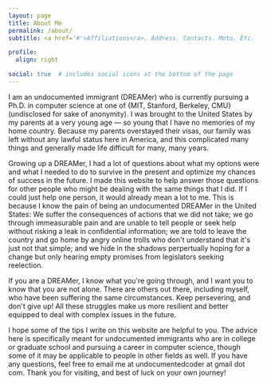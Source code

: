 ```yaml
---
layout: page
title: About Me
permalink: /about/
subtitle: <a href='#'>Affiliations</a>. Address. Contacts. Moto. Etc.

profile:
  align: right

social: true  # includes social icons at the bottom of the page
---
```


I am an undocumented immigrant (DREAMer) who is currently pursuing a Ph.D. in computer science at one of {MIT, Stanford, Berkeley, CMU} (undisclosed for sake of anonymity). I was brought to the United States by my parents at a very young age — so young that I have no memories of my home country. Because my parents overstayed their visas, our family was left without any lawful status here in America, and this complicated many things and generally made life difficult for many, many years.

Growing up a DREAMer, I had a lot of questions about what my options were and what I needed to do to survive in the present and optimize my chances of success in the future. I made this website to help answer those questions for other people who might be dealing with the same things that I did. If I could just help one person, it would already mean a lot to me. This is because I know the pain of being an undocumented DREAMer in the United States: We suffer the consequences of actions that we did not take; we go through immeasurable pain and are unable to tell people or seek help without risking a leak in confidential information; we are told to leave the country and go home by angry online trolls who don't understand that it's just not that simple; and we hide in the shadows perpertually hoping for a change but only hearing empty promises from legislators seeking reelection.

If you are a DREAMer, I know what you're going through, and I want you to know that you are not alone. There are others out there, including myself, who have been suffering the same circumstances. Keep persevering, and don't give up! All these struggles make us more resilient and better equipped to deal with complex issues in the future.

I hope some of the tips I write on this website are helpful to you. The advice here is specifically meant for undocumented immigrants who are in college or graduate school and pursuing a career in computer science, though some of it may be applicable to people in other fields as well. If you have any questions, feel free to email me at undocumentedcoder at gmail dot com. Thank you for visiting, and best of luck on your own journey!
